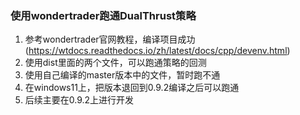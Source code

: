 ### 使用wondertrader跑通DualThrust策略
1. 参考wondertrader官网教程，编译项目成功(https://wtdocs.readthedocs.io/zh/latest/docs/cpp/devenv.html)
2. 使用dist里面的两个文件，可以跑通策略的回测
3. 使用自己编译的master版本中的文件，暂时跑不通
4. 在windows11上，把版本退回到0.9.2编译之后可以跑通
5. 后续主要在0.9.2上进行开发
